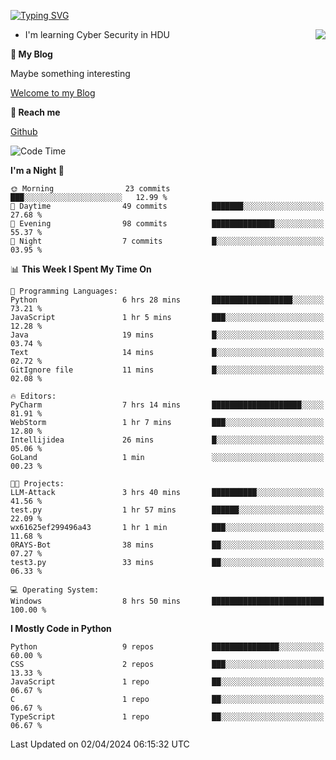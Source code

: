 [![Typing SVG](https://readme-typing-svg.herokuapp.com?font=Fira+Code&pause=1000&random=false&width=450&height=60&lines=Hello+%F0%9F%91%8B%F0%9F%8F%BB;I'm+JBNRZ)](https://git.io/typing-svg)

<a href="#">
  <img align="right" src="https://github-readme-stats.vercel.app/api?username=JBNRZ&show_icons=true&bg_color=15,f2f7fd,E0EAFC" />
</a>

- I'm learning Cyber Security in HDU

 **🌱 My Blog**

Maybe something interesting

[Welcome to my Blog](https://jbnrz.com.cn/)

 **💬 Reach me** 

[Github](https://github.com/JBNRZ)


<!--START_SECTION:waka-->
![Code Time](http://img.shields.io/badge/Code%20Time-413%20hrs%2045%20mins-blue)

**I'm a Night 🦉** 

```text
🌞 Morning                23 commits          ███░░░░░░░░░░░░░░░░░░░░░░   12.99 % 
🌆 Daytime                49 commits          ███████░░░░░░░░░░░░░░░░░░   27.68 % 
🌃 Evening                98 commits          ██████████████░░░░░░░░░░░   55.37 % 
🌙 Night                  7 commits           █░░░░░░░░░░░░░░░░░░░░░░░░   03.95 % 
```


📊 **This Week I Spent My Time On** 

```text
💬 Programming Languages: 
Python                   6 hrs 28 mins       ██████████████████░░░░░░░   73.21 % 
JavaScript               1 hr 5 mins         ███░░░░░░░░░░░░░░░░░░░░░░   12.28 % 
Java                     19 mins             █░░░░░░░░░░░░░░░░░░░░░░░░   03.74 % 
Text                     14 mins             █░░░░░░░░░░░░░░░░░░░░░░░░   02.72 % 
GitIgnore file           11 mins             █░░░░░░░░░░░░░░░░░░░░░░░░   02.08 % 

🔥 Editors: 
PyCharm                  7 hrs 14 mins       ████████████████████░░░░░   81.91 % 
WebStorm                 1 hr 7 mins         ███░░░░░░░░░░░░░░░░░░░░░░   12.80 % 
Intellijidea             26 mins             █░░░░░░░░░░░░░░░░░░░░░░░░   05.06 % 
GoLand                   1 min               ░░░░░░░░░░░░░░░░░░░░░░░░░   00.23 % 

🐱‍💻 Projects: 
LLM-Attack               3 hrs 40 mins       ██████████░░░░░░░░░░░░░░░   41.56 % 
test.py                  1 hr 57 mins        ██████░░░░░░░░░░░░░░░░░░░   22.09 % 
wx61625ef299496a43       1 hr 1 min          ███░░░░░░░░░░░░░░░░░░░░░░   11.68 % 
0RAYS-Bot                38 mins             ██░░░░░░░░░░░░░░░░░░░░░░░   07.27 % 
test3.py                 33 mins             ██░░░░░░░░░░░░░░░░░░░░░░░   06.33 % 

💻 Operating System: 
Windows                  8 hrs 50 mins       █████████████████████████   100.00 % 
```

**I Mostly Code in Python** 

```text
Python                   9 repos             ███████████████░░░░░░░░░░   60.00 % 
CSS                      2 repos             ███░░░░░░░░░░░░░░░░░░░░░░   13.33 % 
JavaScript               1 repo              ██░░░░░░░░░░░░░░░░░░░░░░░   06.67 % 
C                        1 repo              ██░░░░░░░░░░░░░░░░░░░░░░░   06.67 % 
TypeScript               1 repo              ██░░░░░░░░░░░░░░░░░░░░░░░   06.67 % 
```




 Last Updated on 02/04/2024 06:15:32 UTC
<!--END_SECTION:waka-->
